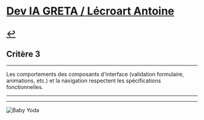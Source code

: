 
# [Dev IA GRETA / Lécroart Antoine](https://github.com/Dev-IA-2024/antoine.lecroart)

[↩️](..)
---

## Critère 3

---

Les comportements des composants d'interface (validation formulaire, animations, etc.) et la navigation respectent les spécifications fonctionnelles.

---
---
![Baby Yoda](https://images3.alphacoders.com/110/1108129.jpg)

